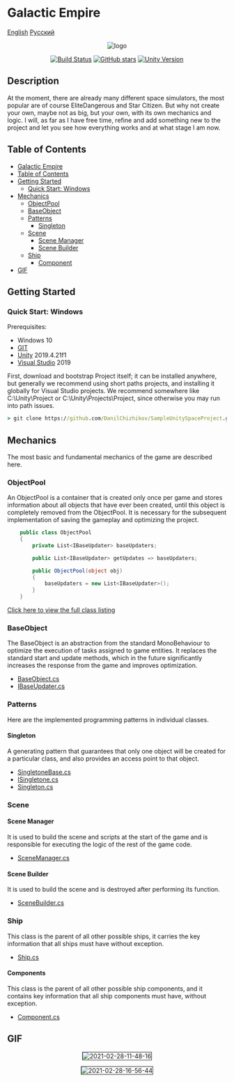 # Galactic Empire
[English](README.md)
[Русский](README_RU.md)
<p align="center">
<img src="https://i.ibb.co/6JDsG4v/logo.png" alt="logo" border="0">
</p>

<p align="center">
<a href="https://travis-ci.org/DanilChizhikov/SampleUnitySpaceProject"><img src="https://travis-ci.org/DanilChizhikov/SampleUnitySpaceProject.svg" alt="Build Status"></a>
<a href="https://github.com/DanilChizhikov/SampleUnitySpaceProject/stargazers"><img src="https://img.shields.io/github/stars/DanilChizhikov/SampleUnitySpaceProject" alt="GitHub stars"></a>
<a href="https://unity.com"><img src="https://img.shields.io/badge/Unity-2019.4.21f1-green" alt="Unity Version"></a>
</p>

## Description
At the moment, there are already many different space simulators, the most popular are of course EliteDangerous and Star Citizen. But why not create your own, maybe not as big, but your own, with its own mechanics and logic.
I will, as far as I have free time, refine and add something new to the project and let you see how everything works and at what stage I am now.

## Table of Contents
- [Galactic Empire](#Galactic-Empire)
- [Table of Contents](#Table-of-Contents)
- [Getting Started](#Getting-Started)
  - [Quick Start: Windows](#Quick-Start-Windows)
- [Mechanics](#Mechanics)
  - [ObjectPool](#objectpool)
  - [BaseObject](#baseobject)
  - [Patterns](#patterns)
    - [Singleton](#singleton)
  - [Scene](#scene)
    - [Scene Manager](#scene-manager)
    - [Scene Builder](#scene-builder)
  - [Ship](#ship)
    - [Component](#component)
- [GIF](#gif)

## Getting Started
### Quick Start: Windows

Prerequisites:
- Windows 10
- [GIT](https://git-scm.com/downloads)
- [Unity](https://unity.com) 2019.4.21f1
- [Visual Studio](https://visualstudio.microsoft.com/) 2019

First, download and bootstrap Project itself; it can be installed anywhere, but generally we recommend using short paths projects, and installing it globally for Visual Studio projects. We recommend somewhere like C:\Unity\Project or C:\Unity\Projects\Project, since otherwise you may run into path issues.
```cmd
> git clone https://github.com/DanilChizhikov/SampleUnitySpaceProject.git
```

## Mechanics
The most basic and fundamental mechanics of the game are described here.

### ObjectPool
An ObjectPool is a container that is created only once per game and stores information about all objects that have ever been created, until this object is completely removed from the ObjectPool.
It is necessary for the subsequent implementation of saving the gameplay and optimizing the project.
```C#
    public class ObjectPool
    {
        private List<IBaseUpdater> baseUpdaters;

        public List<IBaseUpdater> getUpdates => baseUpdaters;

        public ObjectPool(object obj)
        {
            baseUpdaters = new List<IBaseUpdater>();
        }
    }
```
[Click here to view the full class listing](https://github.com/DanilChizhikov/SampleUnitySpaceProject/blob/main/Assets/Data/Script/Core/ObjectPool/ObjectPool.cs)

### BaseObject
The BaseObject is an abstraction from the standard MonoBehaviour to optimize the execution of tasks assigned to game entities. It replaces the standard start and update methods, which in the future significantly increases the response from the game and improves optimization.

- [BaseObject.cs](https://github.com/DanilChizhikov/SampleUnitySpaceProject/blob/main/Assets/Data/Script/Core/ObjectPool/BaseObject.cs)
- [IBaseUpdater.cs](https://github.com/DanilChizhikov/SampleUnitySpaceProject/blob/main/Assets/Data/Script/Core/ObjectPool/IBaseUpdater.cs)

### Patterns
Here are the implemented programming patterns in individual classes.
#### Singleton
A generating pattern that guarantees that only one object will be created for a particular class, and also provides an access point to that object.
- [SingletoneBase.cs](https://github.com/DanilChizhikov/SampleUnitySpaceProject/blob/main/Assets/Data/Script/Core/Paterns/Singletone/SingletoneBase.cs)
- [ISingletone.cs](https://github.com/DanilChizhikov/SampleUnitySpaceProject/blob/main/Assets/Data/Script/Core/Paterns/Singletone/ISingletone.cs)
- [Singleton.cs](https://github.com/DanilChizhikov/SampleUnitySpaceProject/blob/main/Assets/Data/Script/Core/Paterns/Singletone/Singleton.cs)
### Scene
#### Scene Manager
It is used to build the scene and scripts at the start of the game and is responsible for executing the logic of the rest of the game code.
- [SceneManager.cs](https://github.com/DanilChizhikov/SampleUnitySpaceProject/blob/main/Assets/Data/Script/Core/Scene/SceneManager.cs)

#### Scene Builder 
It is used to build the scene and is destroyed after performing its function.
- [SceneBuilder.cs](https://github.com/DanilChizhikov/SampleUnitySpaceProject/blob/main/Assets/Data/Script/Core/Scene/SceneBuilder.cs)

### Ship
This class is the parent of all other possible ships, it carries the key information that all ships must have without exception.
- [Ship.cs](https://github.com/DanilChizhikov/SampleUnitySpaceProject/blob/main/Assets/Data/Script/Core/Ship/Ship.cs)
#### Components
This class is the parent of all other possible ship components, and it contains key information that all ship components must have, without exception.
- [Component.cs](https://github.com/DanilChizhikov/SampleUnitySpaceProject/blob/main/Assets/Data/Script/Core/Component/Component.cs)

## GIF
<p align="center">
  <img src="https://i.ibb.co/rHv8sy3/2021-02-28-11-48-16.gif" alt="2021-02-28-11-48-16" border="01">
</p>
<p align="center">
  <img src="https://i.ibb.co/WxgKvfp/2021-02-28-16-56-44.gif" alt="2021-02-28-16-56-44" border="1">
</p>
